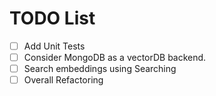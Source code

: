 # TODO List

- [ ] Add Unit Tests
- [ ] Consider MongoDB as a vectorDB backend.
- [ ] Search embeddings using Searching
- [ ] Overall Refactoring

